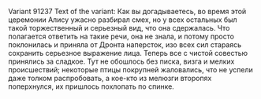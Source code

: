 Variant 91237
Text of the variant:
Как вы догадываетесь, во время этой церемонии Алису ужасно разбирал смех, но у всех остальных был такой торжественный и серьезный вид, что она сдержалась. 
Что полагается ответить на такие речи, она не знала, и потому просто поклонилась и приняла от Дронта наперсток, изо всех сил стараясь сохранить серьезное выражение лица. 
Теперь все с чистой совестью принялись за сладкое. Тут не обошлось без писка, визга и мелких происшествий;
некоторые птицы покрупней жаловались, что не успели даже толком распробовать, а кое-кто из мелюзги второпях поперхнулся, их пришлось похлопать по спинке.
